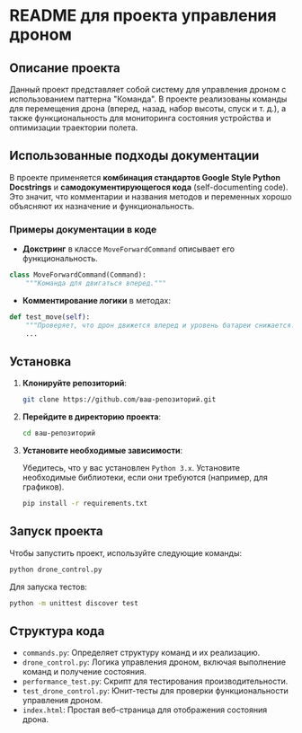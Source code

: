 # README для проекта управления дроном

## Описание проекта

Данный проект представляет собой систему для управления дроном с использованием паттерна "Команда". В проекте реализованы команды для перемещения дрона (вперед, назад, набор высоты, спуск и т. д.), а также функциональность для мониторинга состояния устройства и оптимизации траектории полета.

## Использованные подходы документации

В проекте применяется **комбинация стандартов Google Style Python Docstrings** и **самодокументирующегося кода** (self-documenting code). Это значит, что комментарии и названия методов и переменных хорошо объясняют их назначение и функциональность.

### Примеры документации в коде

- **Докстринг** в классе `MoveForwardCommand` описывает его функциональность.
  
```python
class MoveForwardCommand(Command):
    """Команда для двигаться вперед."""
```

- **Комментирование логики** в методах:
  
```python
def test_move(self):
    """Проверяет, что дрон движется вперед и уровень батареи снижается."""
    ...
```

## Установка

1. **Клонируйте репозиторий**:

   ```bash
   git clone https://github.com/ваш-репозиторий.git
   ```

2. **Перейдите в директорию проекта**:

   ```bash
   cd ваш-репозиторий
   ```

3. **Установите необходимые зависимости**:

   Убедитесь, что у вас установлен `Python 3.x`. Установите необходимые библиотеки, если они требуются (например, для графиков).

   ```bash
   pip install -r requirements.txt
   ```

## Запуск проекта

Чтобы запустить проект, используйте следующие команды:

```bash
python drone_control.py
```

Для запуска тестов:

```bash
python -m unittest discover test
```

## Структура кода

- `commands.py`: Определяет структуру команд и их реализацию.
- `drone_control.py`: Логика управления дроном, включая выполнение команд и получение состояния.
- `performance_test.py`: Скрипт для тестирования производительности.
- `test_drone_control.py`: Юнит-тесты для проверки функциональности управления дроном.
- `index.html`: Простая веб-страница для отображения состояния дрона.
